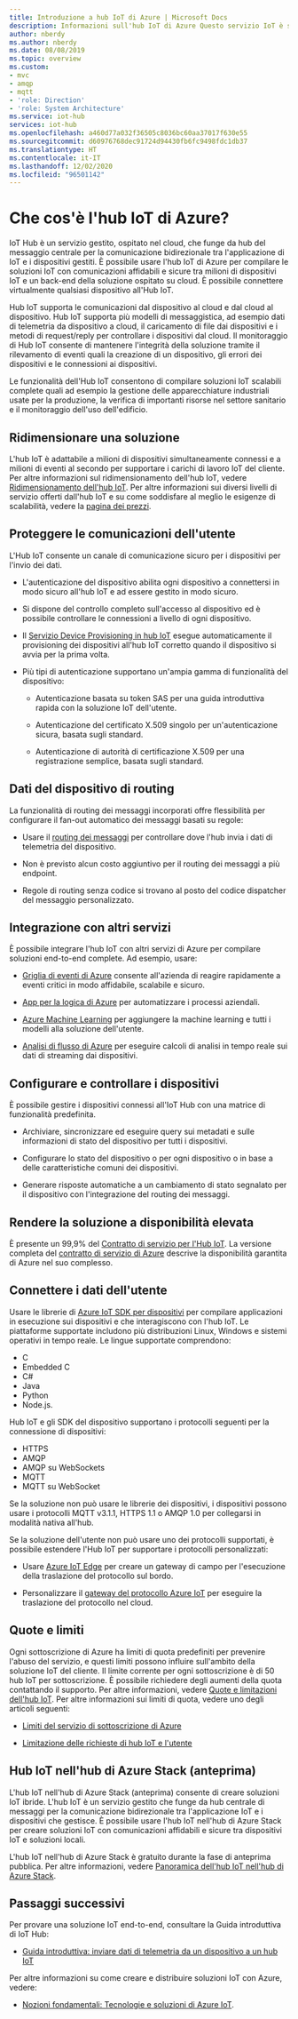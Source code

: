 ```yaml
---
title: Introduzione a hub IoT di Azure | Microsoft Docs
description: Informazioni sull'hub IoT di Azure Questo servizio IoT è stato compilato per l'inserimento di dati scalabili, per la gestione dei dispositivi e per la sicurezza.
author: nberdy
ms.author: nberdy
ms.date: 08/08/2019
ms.topic: overview
ms.custom:
- mvc
- amqp
- mqtt
- 'role: Direction'
- 'role: System Architecture'
ms.service: iot-hub
services: iot-hub
ms.openlocfilehash: a460d77a032f36505c8036bc60aa37017f630e55
ms.sourcegitcommit: d60976768dec91724d94430fb6fc9498fdc1db37
ms.translationtype: HT
ms.contentlocale: it-IT
ms.lasthandoff: 12/02/2020
ms.locfileid: "96501142"
---
```

# <a name="what-is-azure-iot-hub"></a>Che cos'è l'hub IoT di Azure?

IoT Hub è un servizio gestito, ospitato nel cloud, che funge da hub del messaggio centrale per la comunicazione bidirezionale tra l'applicazione di IoT e i dispositivi gestiti. È possibile usare l'hub IoT di Azure per compilare le soluzioni IoT con comunicazioni affidabili e sicure tra milioni di dispositivi IoT e un back-end della soluzione ospitato su cloud. È possibile connettere virtualmente qualsiasi dispositivo all'Hub IoT.

Hub IoT supporta le comunicazioni dal dispositivo al cloud e dal cloud al dispositivo. Hub IoT supporta più modelli di messaggistica, ad esempio dati di telemetria da dispositivo a cloud, il caricamento di file dai dispositivi e i metodi di request/reply per controllare i dispositivi dal cloud. Il monitoraggio di Hub IoT consente di mantenere l'integrità della soluzione tramite il rilevamento di eventi quali la creazione di un dispositivo, gli errori dei dispositivi e le connessioni ai dispositivi.

Le funzionalità dell'Hub IoT consentono di compilare soluzioni IoT scalabili complete quali ad esempio la gestione delle apparecchiature industriali usate per la produzione, la verifica di importanti risorse nel settore sanitario e il monitoraggio dell'uso dell'edificio.

## <a name="scale-your-solution"></a>Ridimensionare una soluzione

L'hub IoT è adattabile a milioni di dispositivi simultaneamente connessi e a milioni di eventi al secondo per supportare i carichi di lavoro IoT del cliente. Per altre informazioni sul ridimensionamento dell'hub IoT, vedere [Ridimensionamento dell'hub IoT](iot-hub-scaling.md?branch=release-iotbasic). Per altre informazioni sui diversi livelli di servizio offerti dall'hub IoT e su come soddisfare al meglio le esigenze di scalabilità, vedere la [pagina dei prezzi](https://azure.microsoft.com/pricing/details/iot-hub/).

## <a name="secure-your-communications"></a>Proteggere le comunicazioni dell'utente

L'Hub IoT consente un canale di comunicazione sicuro per i dispositivi per l'invio dei dati.

* L'autenticazione del dispositivo abilita ogni dispositivo a connettersi in modo sicuro all'hub IoT e ad essere gestito in modo sicuro.

* Si dispone del controllo completo sull'accesso al dispositivo ed è possibile controllare le connessioni a livello di ogni dispositivo.

* Il [Servizio Device Provisioning in hub IoT](../iot-dps/index.yml) esegue automaticamente il provisioning dei dispositivi all'hub IoT corretto quando il dispositivo si avvia per la prima volta.

* Più tipi di autenticazione supportano un'ampia gamma di funzionalità del dispositivo:

  * Autenticazione basata su token SAS per una guida introduttiva rapida con la soluzione IoT dell'utente.

  * Autenticazione del certificato X.509 singolo per un'autenticazione sicura, basata sugli standard.

  * Autenticazione di autorità di certificazione X.509 per una registrazione semplice, basata sugli standard.

## <a name="route-device-data"></a>Dati del dispositivo di routing

La funzionalità di routing dei messaggi incorporati offre flessibilità per configurare il fan-out automatico dei messaggi basati su regole:

* Usare il [routing dei messaggi](iot-hub-devguide-messages-d2c.md) per controllare dove l'hub invia i dati di telemetria del dispositivo.

* Non è previsto alcun costo aggiuntivo per il routing dei messaggi a più endpoint.

* Regole di routing senza codice si trovano al posto del codice dispatcher del messaggio personalizzato.

## <a name="integrate-with-other-services"></a>Integrazione con altri servizi

È possibile integrare l'hub IoT con altri servizi di Azure per compilare soluzioni end-to-end complete. Ad esempio, usare:

* [Griglia di eventi di Azure](../event-grid/index.yml) consente all'azienda di reagire rapidamente a eventi critici in modo affidabile, scalabile e sicuro.

* [App per la logica di Azure](../logic-apps/index.yml) per automatizzare i processi aziendali.

* [Azure Machine Learning](iot-hub-weather-forecast-machine-learning.md) per aggiungere la machine learning e tutti i modelli alla soluzione dell'utente.

* [Analisi di flusso di Azure](../stream-analytics/index.yml) per eseguire calcoli di analisi in tempo reale sui dati di streaming dai dispositivi.

## <a name="configure-and-control-your-devices"></a>Configurare e controllare i dispositivi

È possibile gestire i dispositivi connessi all'IoT Hub con una matrice di funzionalità predefinita.

* Archiviare, sincronizzare ed eseguire query sui metadati e sulle informazioni di stato del dispositivo per tutti i dispositivi.

* Configurare lo stato del dispositivo o per ogni dispositivo o in base a delle caratteristiche comuni dei dispositivi.

* Generare risposte automatiche a un cambiamento di stato segnalato per il dispositivo con l'integrazione del routing dei messaggi.

## <a name="make-your-solution-highly-available"></a>Rendere la soluzione a disponibilità elevata

È presente un 99,9% del [Contratto di servizio per l'Hub IoT](https://azure.microsoft.com/support/legal/sla/iot-hub/). La versione completa del [contratto di servizio di Azure](https://azure.microsoft.com/support/legal/sla/) descrive la disponibilità garantita di Azure nel suo complesso.

## <a name="connect-your-devices"></a>Connettere i dati dell'utente

Usare le librerie di [Azure IoT SDK per dispositivi](./iot-hub-devguide-sdks.md) per compilare applicazioni in esecuzione sui dispositivi e che interagiscono con l'hub IoT. Le piattaforme supportate includono più distribuzioni Linux, Windows e sistemi operativi in tempo reale. Le lingue supportate comprendono:

* C
* Embedded C
* C#
* Java
* Python
* Node.js.

Hub IoT e gli SDK del dispositivo supportano i protocolli seguenti per la connessione di dispositivi:

* HTTPS
* AMQP
* AMQP su WebSockets
* MQTT
* MQTT su WebSocket

Se la soluzione non può usare le librerie dei dispositivi, i dispositivi possono usare i protocolli MQTT v3.1.1, HTTPS 1.1 o AMQP 1.0 per collegarsi in modalità nativa all'hub.

Se la soluzione dell'utente non può usare uno dei protocolli supportati, è possibile estendere l'Hub IoT per supportare i protocolli personalizzati:

* Usare [Azure IoT Edge](../iot-edge/index.yml) per creare un gateway di campo per l'esecuzione della traslazione del protocollo sul bordo.

* Personalizzare il [gateway del protocollo Azure IoT](https://github.com/Azure/azure-iot-protocol-gateway/blob/master/README.md) per eseguire la traslazione del protocollo nel cloud.

## <a name="quotas-and-limits"></a>Quote e limiti

Ogni sottoscrizione di Azure ha limiti di quota predefiniti per prevenire l'abuso del servizio, e questi limiti possono influire sull'ambito della soluzione IoT del cliente. Il limite corrente per ogni sottoscrizione è di 50 hub IoT per sottoscrizione. È possibile richiedere degli aumenti della quota contattando il supporto. Per altre informazioni, vedere [Quote e limitazioni dell'hub IoT](iot-hub-devguide-quotas-throttling.md). Per altre informazioni sui limiti di quota, vedere uno degli articoli seguenti:

* [Limiti del servizio di sottoscrizione di Azure](../azure-resource-manager/management/azure-subscription-service-limits.md)

* [Limitazione delle richieste di hub IoT e l'utente](https://azure.microsoft.com/blog/iot-hub-throttling-and-you/)

## <a name="iot-hub-on-azure-stack-hub-preview"></a>Hub IoT nell'hub di Azure Stack (anteprima)

L'hub IoT nell'hub di Azure Stack (anteprima) consente di creare soluzioni IoT ibride. L'hub IoT è un servizio gestito che funge da hub centrale di messaggi per la comunicazione bidirezionale tra l'applicazione IoT e i dispositivi che gestisce. È possibile usare l'hub IoT nell'hub di Azure Stack per creare soluzioni IoT con comunicazioni affidabili e sicure tra dispositivi IoT e soluzioni locali.

L'hub IoT nell'hub di Azure Stack è gratuito durante la fase di anteprima pubblica. Per altre informazioni, vedere [Panoramica dell'hub IoT nell'hub di Azure Stack](/azure-stack/operator/iot-hub-rp-overview).

## <a name="next-steps"></a>Passaggi successivi

Per provare una soluzione IoT end-to-end, consultare la Guida introduttiva di IoT Hub:

* [Guida introduttiva: inviare dati di telemetria da un dispositivo a un hub IoT](quickstart-send-telemetry-node.md)

Per altre informazioni su come creare e distribuire soluzioni IoT con Azure, vedere:

* [Nozioni fondamentali: Tecnologie e soluzioni di Azure IoT](../iot-fundamentals/iot-services-and-technologies.md).